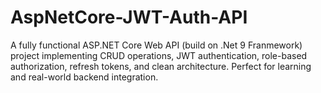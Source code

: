 # AspNetCore-JWT-Auth-API
A fully functional ASP.NET Core Web API (build on .Net 9 Franmework) project implementing CRUD operations, JWT authentication, role-based authorization, refresh tokens, and clean architecture. Perfect for learning and real-world backend integration.
